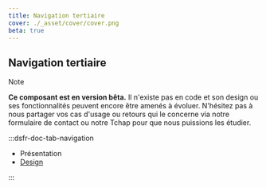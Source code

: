 ```yaml
---
title: Navigation tertiaire
cover: ./_asset/cover/cover.png
beta: true
---
```


## Navigation tertiaire

> [!NOTE]
> **Ce composant est en version bêta.** Il n'existe pas en code et son design ou ses fonctionnalités peuvent encore être amenés à évoluer. N'hésitez pas à nous partager vos cas d'usage ou retours qui le concerne via notre formulaire de contact ou notre Tchap pour que nous puissions les étudier.

:::dsfr-doc-tab-navigation

- Présentation
- [Design](./design/index.md)

:::
